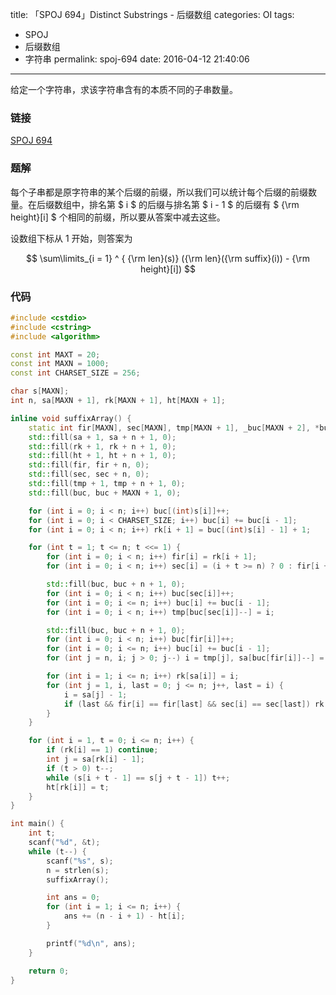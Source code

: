 title: 「SPOJ 694」Distinct Substrings - 后缀数组
categories: OI
tags: 
  - SPOJ
  - 后缀数组
  - 字符串
permalink: spoj-694
date: 2016-04-12 21:40:06
---

给定一个字符串，求该字符串含有的本质不同的子串数量。

<!-- more -->

### 链接
[SPOJ 694](http://www.spoj.com/problems/DISUBSTR/)

### 题解
每个子串都是原字符串的某个后缀的前缀，所以我们可以统计每个后缀的前缀数量。在后缀数组中，排名第 $ i $ 的后缀与排名第 $ i - 1 $ 的后缀有 $ {\rm height}[i] $ 个相同的前缀，所以要从答案中减去这些。

设数组下标从 1 开始，则答案为

$$ \sum\limits_{i = 1} ^ { {\rm len}(s)} ({\rm len}({\rm suffix}(i)) - {\rm height}[i]) $$

### 代码
```c++
#include <cstdio>
#include <cstring>
#include <algorithm>

const int MAXT = 20;
const int MAXN = 1000;
const int CHARSET_SIZE = 256;

char s[MAXN];
int n, sa[MAXN + 1], rk[MAXN + 1], ht[MAXN + 1];

inline void suffixArray() {
	static int fir[MAXN], sec[MAXN], tmp[MAXN + 1], _buc[MAXN + 2], *buc = _buc + 1;
	std::fill(sa + 1, sa + n + 1, 0);
	std::fill(rk + 1, rk + n + 1, 0);
	std::fill(ht + 1, ht + n + 1, 0);
	std::fill(fir, fir + n, 0);
	std::fill(sec, sec + n, 0);
	std::fill(tmp + 1, tmp + n + 1, 0);
	std::fill(buc, buc + MAXN + 1, 0);

	for (int i = 0; i < n; i++) buc[(int)s[i]]++;
	for (int i = 0; i < CHARSET_SIZE; i++) buc[i] += buc[i - 1];
	for (int i = 0; i < n; i++) rk[i + 1] = buc[(int)s[i] - 1] + 1;

	for (int t = 1; t <= n; t <<= 1) {
		for (int i = 0; i < n; i++) fir[i] = rk[i + 1];
		for (int i = 0; i < n; i++) sec[i] = (i + t >= n) ? 0 : fir[i + t];

		std::fill(buc, buc + n + 1, 0);
		for (int i = 0; i < n; i++) buc[sec[i]]++;
		for (int i = 0; i <= n; i++) buc[i] += buc[i - 1];
		for (int i = 0; i < n; i++) tmp[buc[sec[i]]--] = i;

		std::fill(buc, buc + n + 1, 0);
		for (int i = 0; i < n; i++) buc[fir[i]]++;
		for (int i = 0; i <= n; i++) buc[i] += buc[i - 1];
		for (int j = n, i; j > 0; j--) i = tmp[j], sa[buc[fir[i]]--] = i + 1;

		for (int i = 1; i <= n; i++) rk[sa[i]] = i;
		for (int j = 1, i, last = 0; j <= n; j++, last = i) {
			i = sa[j] - 1;
			if (last && fir[i] == fir[last] && sec[i] == sec[last]) rk[i + 1] = rk[last + 1];
		}
	}

	for (int i = 1, t = 0; i <= n; i++) {
		if (rk[i] == 1) continue;
		int j = sa[rk[i] - 1];
		if (t > 0) t--;
		while (s[i + t - 1] == s[j + t - 1]) t++;
		ht[rk[i]] = t;
	}
}

int main() {
	int t;
	scanf("%d", &t);
	while (t--) {
		scanf("%s", s);
		n = strlen(s);
		suffixArray();

		int ans = 0;
		for (int i = 1; i <= n; i++) {
			ans += (n - i + 1) - ht[i];
		}

		printf("%d\n", ans);
	}

	return 0;
}
```
